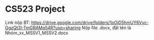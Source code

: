 # CS523 Project
Link nộp BT: https://drive.google.com/drive/folders/1oOjD5hmUY6Vyc-GgzQt3I-TmGRAMq54R?usp=sharing
Nộp file .docx, đặt tên là Nhóm_xx_MSSV1_MSSV2.docx
